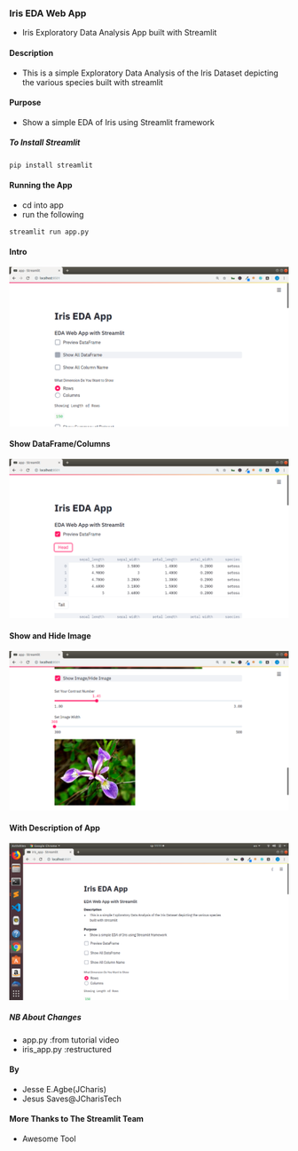 ### Iris EDA Web App

+ Iris Exploratory Data Analysis App built with Streamlit

#### Description
+ This is a simple Exploratory Data Analysis of the Iris Dataset depicting the various species built with streamlit

#### Purpose
+ Show a simple EDA of Iris using Streamlit framework 

##### To Install Streamlit
```bash
pip install streamlit
```


#### Running the App
+ cd into app
+ run the following

```bash
streamlit run app.py
```

#### Intro
![](screenshots/home1.png)

#### Show DataFrame/Columns
![](screenshots/home2.png)

#### Show and Hide Image
![](screenshots/home3.png)

#### With Description of App
![](screenshots/iris_eda_desc.png)

##### NB About Changes
+ app.py :from tutorial video
+ iris_app.py :restructured



#### By
+ Jesse E.Agbe(JCharis)
+ Jesus Saves@JCharisTech

#### More Thanks to The Streamlit Team
+ Awesome Tool